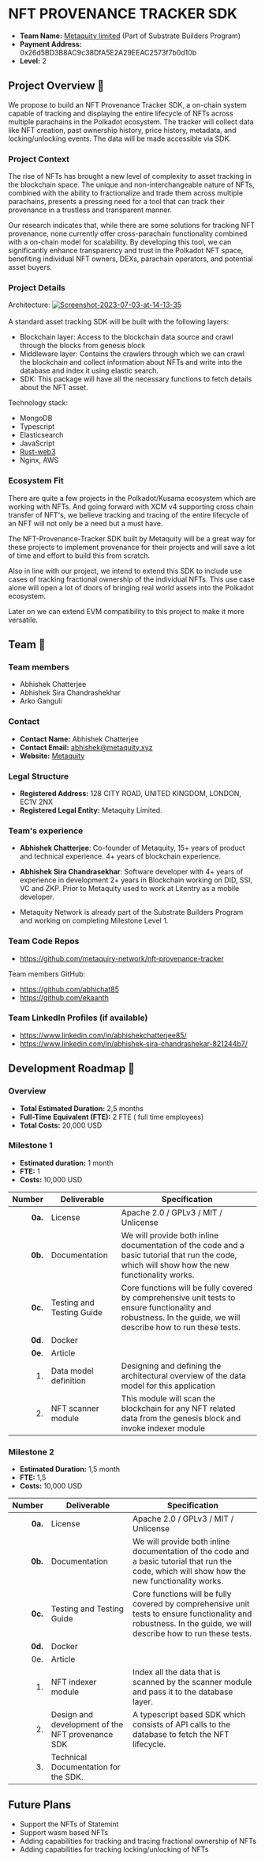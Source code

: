# NFT PROVENANCE TRACKER SDK

- **Team Name:** [Metaquity limited](www.metaquity.xyz) (Part of Substrate Builders Program)
- **Payment Address:** 0x26d5BD3B8AC9c38DfA5E2A29EEAC2573f7b0d10b
- **Level:** 2

## Project Overview :page_facing_up:

We propose to build an NFT Provenance Tracker SDK, a on-chain system capable of tracking and displaying the entire lifecycle of NFTs across multiple parachains in the Polkadot ecosystem. The tracker will collect data like NFT creation, past ownership history, price history, metadata, and locking/unlocking events. The data will be made accessible via SDK.

### Project Context

The rise of NFTs has brought a new level of complexity to asset tracking in the blockchain space. The unique and non-interchangeable nature of NFTs, combined with the ability to fractionalize and trade them across multiple parachains, presents a pressing need for a tool that can track their provenance in a trustless and transparent manner.

Our research indicates that, while there are some solutions for tracking NFT provenance, none currently offer cross-parachain functionality combined with a on-chain model for scalability. By developing this tool, we can significantly enhance transparency and trust in the Polkadot NFT space, benefiting individual NFT owners, DEXs, parachain operators, and potential asset buyers.

### Project Details

Architecture:
  <a href="https://ibb.co/XbYGYYy"><img src="https://i.ibb.co/TkWNWWK/Screenshot-2023-07-03-at-14-13-35.png" alt="Screenshot-2023-07-03-at-14-13-35" border="0"></a><br /><a target='_blank' href='https://usefulwebtool.com/'></a><br />
  A standard asset tracking SDK will be built with the following layers:
  - Blockchain layer: Access to the blockchain data source and crawl through the blocks from genesis block
  - Middleware layer: Contains the crawlers through which we can crawl the blockchain and collect information about NFTs and write into the database and index it using elastic search.
  - SDK: This package will have all the necessary functions to fetch details about the NFT asset.

Technology stack: 
- MongoDB 
- Typescript 
- Elasticsearch
- JavaScript
- [Rust-web3](https://github.com/tomusdrw/rust-web3)
- Nginx, AWS

### Ecosystem Fit

There are quite a few projects in the Polkadot/Kusama ecosystem which are working with NFTs. And going forward with XCM v4 supporting cross chain transfer of NFT's, we believe tracking and tracing of the entire lifecycle of an NFT will not only be a need but a must have.

The NFT-Provenance-Tracker SDK built by Metaquity will be a great way for these projects to implement provenance for their projects and will save a lot of time and effort to build this from scratch.

Also in line with our project, we intend to extend this SDK to include use cases of tracking fractional ownership of the individual NFTs. This use case alone will open a lot of doors of bringing real world assets into the Polkadot ecosystem.

Later on we can extend EVM compatibility to this project to make it more versatile.

## Team :busts_in_silhouette:

### Team members

- Abhishek Chatterjee
- Abhishek Sira Chandrashekhar
- Arko Ganguli

### Contact

- **Contact Name:** Abhishek Chatterjee
- **Contact Email:** abhishek@metaquity.xyz
- **Website:** [Metaquity](www.metaquity.xyz/)

### Legal Structure

- **Registered Address:** 128 CITY ROAD, UNITED KINGDOM, LONDON, EC1V 2NX
- **Registered Legal Entity:** Metaquity Limited.

### Team's experience

- **Abhishek Chatterjee**: Co-founder of Metaquity, 15+ years of product and technical experience. 4+ years of blockchain experience. 
- **Abhishek Sira Chandrasekhar**: Software developer with 4+ years of experience in development 2+ years in Blockchain working on DID, SSI, VC and ZKP. Prior to Metaquity used to work at Litentry as a mobile developer.

- Metaquity Network is already part of the Substrate Builders Program and working on completing Milestone Level 1. 


### Team Code Repos

- https://github.com/metaquiry-network/nft-provenance-tracker

Team members GitHub:

- https://github.com/abhichat85
- https://github.com/ekaanth

### Team LinkedIn Profiles (if available)

- https://www.linkedin.com/in/abhishekchatterjee85/
- https://www.linkedin.com/in/abhishek-sira-chandrashekar-821244b7/

## Development Roadmap :nut_and_bolt:

### Overview

- **Total Estimated Duration:** 2,5 months
- **Full-Time Equivalent (FTE):**  2 FTE ( full time employees)
- **Total Costs:** 20,000 USD

### Milestone 1 

- **Estimated duration:** 1 month
- **FTE:**  1
- **Costs:** 10,000 USD


| Number | Deliverable | Specification |
| -----: | ----------- | ------------- |
| **0a.** | License | Apache 2.0 / GPLv3 / MIT / Unlicense |
| **0b.** | Documentation | We will provide both inline documentation of the code and a basic tutorial that run the code, which will show how the new functionality works. |
| **0c.** | Testing and Testing Guide | Core functions will be fully covered by comprehensive unit tests to ensure functionality and robustness. In the guide, we will describe how to run these tests. |
| **0d**. | Docker | |
| **0e**. | Article | |
| 1. | Data model definition | Designing and defining the architectural overview of the data model for this application  |
| 2. | NFT scanner module | This module will scan the blockchain for any NFT related data from the genesis block and invoke indexer module |

### Milestone 2 

- **Estimated Duration:** 1,5 month
- **FTE:**  1,5
- **Costs:** 10,000 USD


| Number | Deliverable | Specification |
| -----: | ----------- | ------------- |
| **0a.** | License | Apache 2.0 / GPLv3 / MIT / Unlicense |
| **0b.** | Documentation | We will provide both inline documentation of the code and a basic tutorial that run the code, which will show how the new functionality works. |
| **0c.** | Testing and Testing Guide | Core functions will be fully covered by comprehensive unit tests to ensure functionality and robustness. In the guide, we will describe how to run these tests. |
| **0d.** | Docker | |
| 0e. | Article | |
| 1. | NFT indexer module | Index all the data that is scanned by the scanner module and pass it to the database layer. |
| 2. | Design and development of the NFT provenance SDK | A typescript based SDK which consists of API calls to the database to fetch the NFT lifecycle. |
| 3. | Technical Documentation for the SDK. |

## Future Plans

- Support the NFTs of Statemint
- Support wasm based NFTs
- Adding capabilities for tracking and tracing fractional ownership of NFTs
- Adding capabilities for tracking locking/unlocking of NFTs

